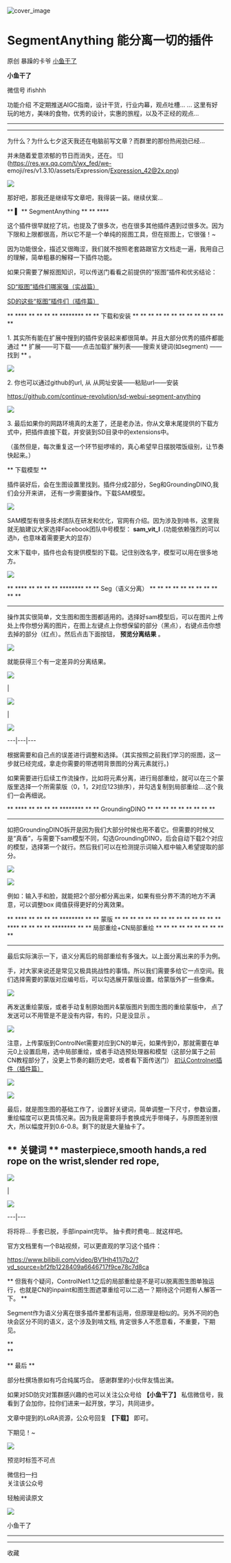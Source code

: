 ![cover_image](https://mmbiz.qpic.cn/sz_mmbiz_jpg/fY8ibThH1At7fc52WpiaXRkMIUv9pQtPOxAay6gtzf6PZl1bY8DENx6RuLVQZS6xmR4XYlxrXEwpKv4rh95QHTibA/0?wx_fmt=jpeg)

#  SegmentAnything 能分离一切的插件

原创  暴躁的卡爷  [ 小鱼干了 ](javascript:void\(0\);)

**小鱼干了**

微信号  ifishhh

功能介绍  不定期推送AIGC指南，设计干货，行业内幕，观点吐槽... ... 这里有好玩的地方，美味的食物，优秀的设计，实惠的旅程，以及不正经的观点...

__ __

__ _ _

为什么？为什么七夕这天我还在电脑前写文章？而群里的那份热闹劲已经...

并未随着爱意浓郁的节日而消失，还在。  ![](https://res.wx.qq.com/t/wx_fed/we-
emoji/res/v1.3.10/assets/Expression/Expression_42@2x.png)

![](https://mmbiz.qpic.cn/sz_mmbiz_png/fY8ibThH1At5lwAciazc3UoveHURw964wjrliaOWEAgatVWjAfsRb1ESibm1wTBS7LE82UBj7OCgPc64abK9MxWIUg/640?wx_fmt=png)

那好吧，那我还是继续写文章吧，我得装一装。继续伏案...  

  

** **▍** ** SegmentAnything  ** ** ****

这个插件很早就挖了坑，也提及了很多次，也在很多其他插件遇到过很多次。因为下限和上限都很高，所以它不是一个单纯的抠图工具，但在抠图上，它很强！~

因为功能很全，描述又很晦涩，我们就不按照老套路跟官方文档走一遍，我用自己的理解，简单粗暴的解释一下插件功能。  

如果只需要了解抠图知识，可以传送门看看之前提供的“抠图”插件和优劣结论：  

[ SD“抠图”插件们哪家强（实战篇）
](http://mp.weixin.qq.com/s?__biz=MzIxNDU3MzkxOA==&mid=2247485131&idx=1&sn=7c5ca99af2d1af168f43092f6de468d2&chksm=97a430faa0d3b9ec6e525eabb9b371c7b835053127fd84634ba7730ab2097951248972f29d30&scene=21#wechat_redirect)
>>  

[ SD的这些“抠图”插件们（插件篇）
](http://mp.weixin.qq.com/s?__biz=MzIxNDU3MzkxOA==&mid=2247485093&idx=1&sn=995dccb0d74ef32c2014b2826665a293&chksm=97a43094a0d3b982169df3c581a1ac36af7f0955d8a42d93e2c89448fbfca21e3d42b2f1906c&scene=21#wechat_redirect)
>>

** **** ** ** ** ** ******** ** ** 下载和安装  ** ** ** ** ** ** ** ** ** ** ** **
**

1\. 其实所有能在扩展中搜到的插件安装起来都很简单。并且大部分优秀的插件都能通过  **
扩展——可下载——点击加载扩展列表——搜索关键词(如segment)  ——找到  ** 。

![](https://mmbiz.qpic.cn/sz_mmbiz_png/fY8ibThH1At7fc52WpiaXRkMIUv9pQtPOxJp2PqWnZutRIDxZ0icqDwWy4tbI8zmpcib5fibcHRTWWYQsCKeicBATvhw/640?wx_fmt=png)

2\. 你也可以通过github的url, 从 从网址安装——粘贴url——安装  

https://github.com/continue-revolution/sd-webui-segment-anything

![](https://mmbiz.qpic.cn/sz_mmbiz_png/fY8ibThH1At7fc52WpiaXRkMIUv9pQtPOxQ5EyfhRPyXcypSYE4caXcVzjAX7IhgwKviaNjIVPASmhyqUia7YASzOg/640?wx_fmt=png)

3\. 最后如果你的网路环境真的太差了，还是老办法，你从文章末尾提供的下载方式中，把插件直接下载，并安装到SD目录中的extensions中。

（虽然但是，每次重复这一个环节挺啰嗦的，真心希望早日摆脱喂饭级别，让节奏快起来。）

** 下载模型  **  

插件装好后，会在生图设置里找到。插件分成2部分，Seg和GroundingDINO,我们会分开来讲，  还有一步需要操作。下载SAM模型。

![](https://mmbiz.qpic.cn/sz_mmbiz_png/fY8ibThH1At7fc52WpiaXRkMIUv9pQtPOxruTmbCAIBC5rNLSibuqyBEVoI9l53j1DmUUMqIA3T8rzY2NHLVPNFXw/640?wx_fmt=png)

SAM模型有很多技术团队在研发和优化，官网有介绍。因为涉及到啃书，这里我就无脑建议大家选择Facebook团队中号模型： **sam_vit_l**
.(功能依赖强烈的可以选h，也意味着需要更大的显存）

文末下载中，插件也会有提供模型的下载。记住别改名字，模型可以用在很多地方。

![](https://mmbiz.qpic.cn/sz_mmbiz_png/fY8ibThH1At7fc52WpiaXRkMIUv9pQtPOx5F4JmEmj4YmWyhQ8wEOWNgC6PAQxv9biaRianR1wezXmE6yF69Yck7Kg/640?wx_fmt=png)

** **** ** ** ** ** ******** ** ** Seg（语义分离）  ** ** ** ** ** ** ** ** ** ** **
** **

操作其实很简单，文生图和图生图都适用的。选择好sam模型后，可以在图片上传处上传你想分离的图片，在图上左键点上你想保留的部分（黑点），右键点击你想去掉的部分（红点）。然后点击下面按钮，
**预览分离结果** 。

![](https://mmbiz.qpic.cn/sz_mmbiz_png/fY8ibThH1At7fc52WpiaXRkMIUv9pQtPOxPTeM3u0tnnXxgDwV1cxRKW5xh2ma3gPWWDyXSbcEYsCzq5bcaYhmLw/640?wx_fmt=png)

就能获得三个有一定差异的分离结果。

![](https://mmbiz.qpic.cn/sz_mmbiz_png/fY8ibThH1At7fc52WpiaXRkMIUv9pQtPOxtibWNsoicaZdeF76TtTYKvSSdlMcwjWL6eJKdFnlqwsvzH0y6eDzkKIw/640?wx_fmt=png)

|

![](https://mmbiz.qpic.cn/sz_mmbiz_png/fY8ibThH1At7fc52WpiaXRkMIUv9pQtPOx9s3nCJQUSpY95Lzx7AI1cYhPb03h0xkbVxKic0LzSbKf2e0WASsneNw/640?wx_fmt=png)

|

![](https://mmbiz.qpic.cn/sz_mmbiz_png/fY8ibThH1At7fc52WpiaXRkMIUv9pQtPOxdQzWqJicQTibzl6Kr1CpdiaVAFFkcqulINgXt6rjgg71HJb1rWQDhzKgQ/640?wx_fmt=png)  
  
---|---|---  
  
根据需要和自己点的误差进行调整和选择。（其实按照之前我们学习的抠图，这一步就已经完成，拿走你需要的带透明背景图的分离元素就行。)

如果需要进行后续工作流操作，比如将元素分离，进行局部重绘，就可以在三个蒙版里选择一个所需蒙版（0，1，2对应123排序），并勾选复制到局部重绘....这个我们一会再细说。

** **** ** ** ** ** ******** ** ** GroundingDINO  ** ** ** ** ** ** ** ** **
** ** ** **

如把GroundingDINO拆开是因为我们大部分时候也用不着它。但需要的时候又是“真香”，与需要下sam模型不同，勾选GroundingDINO，后会自动下载2个对应的模型，选择第一个就行。然后我们可以在检测提示词输入框中输入希望提取的部分。

![](https://mmbiz.qpic.cn/sz_mmbiz_png/fY8ibThH1At7fc52WpiaXRkMIUv9pQtPOxFKNz49Jpzqc5OdboxPdNHVV6a7sT2WqjTFHy66NqfHuABeJZsViaRbg/640?wx_fmt=png)

![](https://mmbiz.qpic.cn/sz_mmbiz_png/fY8ibThH1At7fc52WpiaXRkMIUv9pQtPOxr9Royia2nclmRTkyVMfLa2zH48zN3II73ibMb9ia8l6ubNfn5t84uUjWg/640?wx_fmt=png)

例如：输入手和脸，就能把2个部分都分离出来，如果有些分界不清的地方不满意，可以调整box 阈值获得更好的分离效果。

** **** ** ** ** ** ******** ** ** 蒙版  ** ** ** ** ** ** ** ** ** ** ** ** **
** **** ** ** ** ** ******** ** ** 局部重绘+CN局部重绘  ** ** ** ** ** ** ** ** ** **
** ** **

最后实际演示一下，语义分离后的局部重绘有多强大。以上面分离出来的手为例。

手，对大家来说还是常见又极具挑战性的事情。所以我们需要多给它一点空间。我们选择需要的蒙版对应编号后，可以勾选展开蒙版设置。给蒙版外扩一些像素。

![](https://mmbiz.qpic.cn/sz_mmbiz_png/fY8ibThH1At7fc52WpiaXRkMIUv9pQtPOxgw32SEcxTkiaba0ibuyMzPyPIXUmXsbhWUxrdsDd4ef7Dw6NHbV8eJ2Q/640?wx_fmt=png)

再发送重绘蒙版，或者手动复制原始图片&蒙版图片到图生图的重绘蒙版中，  点了发送可以不用管是不是没有内容，有的，只是没显示  。

![](https://mmbiz.qpic.cn/sz_mmbiz_png/fY8ibThH1At7fc52WpiaXRkMIUv9pQtPOxtEYYsJNDYL0VpNibfnJJEcWTfoKvPv8fSicp0EmjWUweozEQl41pFtGQ/640?wx_fmt=png)

注意，上传蒙版到ControlNet需要对应到CN的单元，如果传到0，那就需要在单元0上设置启用，选中局部重绘，或者手动选预处理器和模型（这部分属于之前CN教程部分了，没更上节奏的翻历史吧，或者看下面传送门）
[ 初认Controlnet插件（插件篇）
](http://mp.weixin.qq.com/s?__biz=MzIxNDU3MzkxOA==&mid=2247484743&idx=1&sn=6af762a7ff8938d57c506f30a426856b&chksm=97a43376a0d3ba6089c57b2c29c698e72c52ec39ca48b948634037d261d1e08d6cabab262a9d&scene=21#wechat_redirect)
>>

![](https://mmbiz.qpic.cn/sz_mmbiz_png/fY8ibThH1At7fc52WpiaXRkMIUv9pQtPOx5g16COD8kF28iajibrhu9jY6cR4ibRfiasozNsaFVPbLH7BKxqXa4icMmMg/640?wx_fmt=png)

![](https://mmbiz.qpic.cn/sz_mmbiz_png/fY8ibThH1At7fc52WpiaXRkMIUv9pQtPOx4plsfJjS0paSBHSEaYUhURapBLP5zz7lNrvfwDdECCSal5BldvLAqQ/640?wx_fmt=png)

最后，就是图生图的基础工作了，设置好关键词，简单调整一下尺寸，参数设置，重绘幅度可以更具情况来。因为我是需要将手套换成光手带绳子，与原图差别很大，所以幅度开到0.6-0.8。剩下的就是大量抽卡了。  

** 关键词  ** masterpiece,smooth hands,a red rope on the wrist,slender red rope,  
---  
  
![](https://mmbiz.qpic.cn/sz_mmbiz_png/fY8ibThH1At7fc52WpiaXRkMIUv9pQtPOxYHUuwpWGicTrUiaj7v478IJ3Syy7tRfiaKvI6icKicRicDE1PVuc38yoP0Pg/640?wx_fmt=png)

|

![](https://mmbiz.qpic.cn/sz_mmbiz_png/fY8ibThH1At7fc52WpiaXRkMIUv9pQtPOxlw347zEuKSC1vpeApErrianrxFgel5VqKNJknEf9ZlA4mia2rRGbzrWQ/640?wx_fmt=png)  
  
---|---  
  
将将将... 手套已脱，手部inpaint完毕。  抽卡费时费电... 就这样吧。

官方文档里有一个B站视频，可以更直观的学习这个插件：  

https://www.bilibili.com/video/BV1Hh411j7b2/?vd_source=bf2fb1228409a6646717f9ce78c7d8ca

**
但我有个疑问，ControlNet1.1之后的局部重绘是不是可以脱离图生图单独运行，也就是CN的inpaint和图生图遮罩重绘可以二选一？期待这个问题有人解答一下。
**

Segment作为语义分离在很多插件里都有运用，但原理是相似的。另外不同的色块会区分不同的语义，这个涉及到啃文档, 肯定很多人不愿意看，不重要，下期见。

**  
**

** 最后  **

部分杜撰场景如有巧合纯属巧合。  感谢群里的小伙伴友情出演。  

如果对SD防灾对策群感兴趣的也可以关注公众号给 **【小鱼干了】** 私信微信号，我看到了会加你，拉你们进来一起开放，学习，共同进步。

文章中提到的LoRA资源，公众号回复 **【下载】** 即可。

下期见！~

  

![](https://mmbiz.qpic.cn/sz_mmbiz_png/fY8ibThH1At5wtvRxKRkN4GWicE93NRia42mINp8NB5HRDKfsnj48CgOiaReyfq5NjYNzTyq80PiczoianApmUnpTsNA/640?wx_fmt=png&wxfrom=5&wx_lazy=1&wx_co=1)

预览时标签不可点

微信扫一扫  
关注该公众号



轻触阅读原文

![](http://mmbiz.qpic.cn/sz_mmbiz_png/fY8ibThH1At6iciciaKY5WZ4ib8CVibVnVHRJwGj6ksg7fk0tzTMuLPsvptv6zswtKfCLNFwYr9aIBGkjiaYGBWtibwnOQ/0?wx_fmt=png)

小鱼干了







****



****



  收藏

